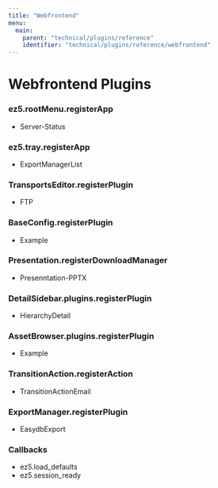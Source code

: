 ```yaml
---
title: "Webfrontend"
menu:
  main:
    parent: "technical/plugins/reference"
    identifier: "technical/plugins/reference/webfrontend"
---
```


# Webfrontend Plugins

### ez5.rootMenu.registerApp

* Server-Status

### ez5.tray.registerApp

* ExportManagerList

### TransportsEditor.registerPlugin

* FTP

### BaseConfig.registerPlugin

* Example

### Presentation.registerDownloadManager

* Presenntation-PPTX

### DetailSidebar.plugins.registerPlugin

* HierarchyDetail

### AssetBrowser.plugins.registerPlugin

* Example

### TransitionAction.registerAction

* TransitionActionEmail

### ExportManager.registerPlugin

* EasydbExport



### Callbacks

* ez5.load_defaults
* ez5.session_ready